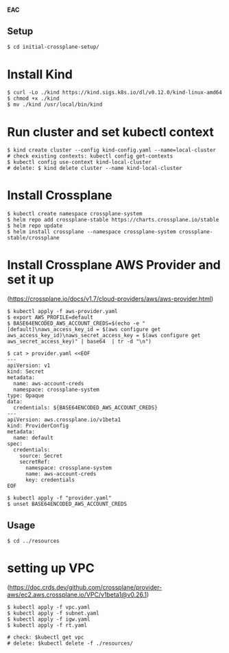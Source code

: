 #### EAC
## Setup
```
$ cd initial-crossplane-setup/
```
# Install Kind
```
$ curl -Lo ./kind https://kind.sigs.k8s.io/dl/v0.12.0/kind-linux-amd64
$ chmod +x ./kind
$ mv ./kind /usr/local/bin/kind
```
# Run cluster and set kubectl context
```
$ kind create cluster --config kind-config.yaml --name=local-cluster
# check existing contexts: kubectl config get-contexts
$ kubectl config use-context kind-local-cluster
# delete: $ kind delete cluster --name kind-local-cluster
```
# Install Crossplane
```
$ kubectl create namespace crossplane-system
$ helm repo add crossplane-stable https://charts.crossplane.io/stable
$ helm repo update
$ helm install crossplane --namespace crossplane-system crossplane-stable/crossplane

```
# Install Crossplane AWS Provider and set it up
(https://crossplane.io/docs/v1.7/cloud-providers/aws/aws-provider.html)
```
$ kubectl apply -f aws-provider.yaml
$ export AWS_PROFILE=default
$ BASE64ENCODED_AWS_ACCOUNT_CREDS=$(echo -e "[default]\naws_access_key_id = $(aws configure get aws_access_key_id)\naws_secret_access_key = $(aws configure get aws_secret_access_key)" | base64  | tr -d "\n")

$ cat > provider.yaml <<EOF
---
apiVersion: v1
kind: Secret
metadata:
  name: aws-account-creds
  namespace: crossplane-system
type: Opaque
data:
  credentials: ${BASE64ENCODED_AWS_ACCOUNT_CREDS}
---
apiVersion: aws.crossplane.io/v1beta1
kind: ProviderConfig
metadata:
  name: default
spec:
  credentials:
    source: Secret
    secretRef:
      namespace: crossplane-system
      name: aws-account-creds
      key: credentials
EOF

$ kubectl apply -f "provider.yaml"
$ unset BASE64ENCODED_AWS_ACCOUNT_CREDS
```

## Usage
```
$ cd ../resources
```
# setting up VPC
(https://doc.crds.dev/github.com/crossplane/provider-aws/ec2.aws.crossplane.io/VPC/v1beta1@v0.26.1)
```
$ kubectl apply -f vpc.yaml
$ kubectl apply -f subnet.yaml
$ kubectl apply -f igw.yaml
$ kubectl apply -f rt.yaml

# check: $kubectl get vpc
# delete: $kubectl delete -f ./resources/
```
